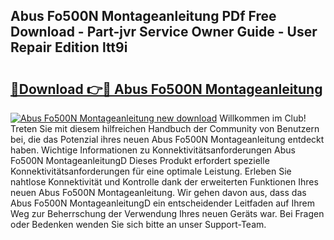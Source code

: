 ## Abus Fo500N Montageanleitung PDf Free Download - Part-jvr Service Owner Guide - User Repair Edition ltt9i

# <h2><a href="http://df8tja.blite.top/?on=Abus+Fo500N+Montageanleitung">🔗Download 👉🔴 Abus Fo500N Montageanleitung</a></h2>

[![Abus Fo500N Montageanleitung new download](https://i.imgur.com/lujVjoI.png)](http://df8tja.blite.top/?on=Abus+Fo500N+Montageanleitung)
Willkommen im Club! Treten Sie mit diesem hilfreichen Handbuch der Community von Benutzern bei, die das Potenzial ihres neuen Abus Fo500N Montageanleitung entdeckt haben. Wichtige Informationen zu Konnektivitätsanforderungen Abus Fo500N MontageanleitungD Dieses Produkt erfordert spezielle Konnektivitätsanforderungen für eine optimale Leistung. Erleben Sie nahtlose Konnektivität und Kontrolle dank der erweiterten Funktionen Ihres neuen Abus Fo500N Montageanleitung. Wir gehen davon aus, dass das Abus Fo500N MontageanleitungD ein entscheidender Leitfaden auf Ihrem Weg zur Beherrschung der Verwendung Ihres neuen Geräts war. Bei Fragen oder Bedenken wenden Sie sich bitte an unser Support-Team.
